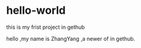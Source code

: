 # hello-world
this is my frist project in gethub


hello ,my  name is ZhangYang ,a newer of in gethub.
